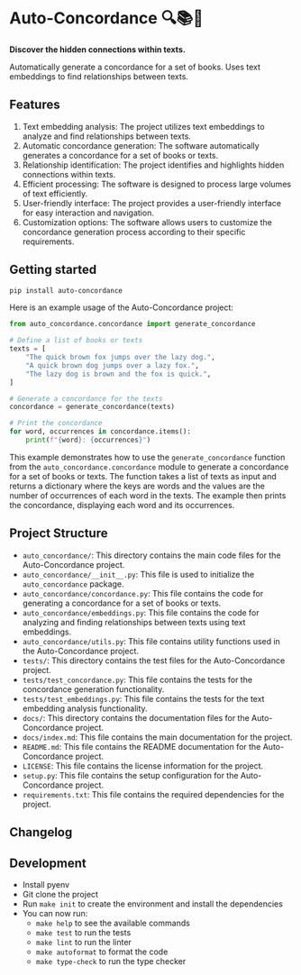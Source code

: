 # Auto-Concordance 🔍📚🔗

**Discover the hidden connections within texts.**

Automatically generate a concordance for a set of books. Uses text embeddings to find relationships between texts.

## Features
1. Text embedding analysis: The project utilizes text embeddings to analyze and find relationships between texts.
2. Automatic concordance generation: The software automatically generates a concordance for a set of books or texts.
3. Relationship identification: The project identifies and highlights hidden connections within texts.
4. Efficient processing: The software is designed to process large volumes of text efficiently.
5. User-friendly interface: The project provides a user-friendly interface for easy interaction and navigation.
6. Customization options: The software allows users to customize the concordance generation process according to their specific requirements.

## Getting started
```bash
pip install auto-concordance
```
Here is an example usage of the Auto-Concordance project:

```python
from auto_concordance.concordance import generate_concordance

# Define a list of books or texts
texts = [
    "The quick brown fox jumps over the lazy dog.",
    "A quick brown dog jumps over a lazy fox.",
    "The lazy dog is brown and the fox is quick.",
]

# Generate a concordance for the texts
concordance = generate_concordance(texts)

# Print the concordance
for word, occurrences in concordance.items():
    print(f"{word}: {occurrences}")
```

This example demonstrates how to use the `generate_concordance` function from the `auto_concordance.concordance` module to generate a concordance for a set of books or texts. The function takes a list of texts as input and returns a dictionary where the keys are words and the values are the number of occurrences of each word in the texts. The example then prints the concordance, displaying each word and its occurrences.
## Project Structure
- `auto_concordance/`: This directory contains the main code files for the Auto-Concordance project.
- `auto_concordance/__init__.py`: This file is used to initialize the `auto_concordance` package.
- `auto_concordance/concordance.py`: This file contains the code for generating a concordance for a set of books or texts.
- `auto_concordance/embeddings.py`: This file contains the code for analyzing and finding relationships between texts using text embeddings.
- `auto_concordance/utils.py`: This file contains utility functions used in the Auto-Concordance project.
- `tests/`: This directory contains the test files for the Auto-Concordance project.
- `tests/test_concordance.py`: This file contains the tests for the concordance generation functionality.
- `tests/test_embeddings.py`: This file contains the tests for the text embedding analysis functionality.
- `docs/`: This directory contains the documentation files for the Auto-Concordance project.
- `docs/index.md`: This file contains the main documentation for the project.
- `README.md`: This file contains the README documentation for the Auto-Concordance project.
- `LICENSE`: This file contains the license information for the project.
- `setup.py`: This file contains the setup configuration for the Auto-Concordance project.
- `requirements.txt`: This file contains the required dependencies for the project.

## Changelog

## Development
 
 - Install pyenv
 - Git clone the project
 - Run `make init` to create the environment and install the dependencies
 - You can now run:
   - `make help` to see the available commands
   - `make test` to run the tests
   - `make lint` to run the linter
   - `make autoformat` to format the code
   - `make type-check` to run the type checker